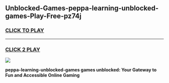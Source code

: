 
## Unblocked-Games-peppa-learning-unblocked-games-Play-Free-pz74j
<h3>
<a href="https://premium76.site?title=peppa-learning-unblocked-games&ref=18A1">CLICK TO PLAY</a></h3>
<hr>

<h3>
<a href="https://premium76.site?title=peppa-learning-unblocked-games&ref=18A1">CLICK 2 PLAY</a>
  
</h3>

<a href="https://premium76.site?title=peppa-learning-unblocked-games&ref=18A1"><img src="https://clearcache.store/games.png"></a>


**peppa-learning-unblocked-games games unblocked: Your Gateway to Fun and Accessible Online Gaming**
